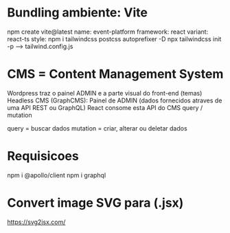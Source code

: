 # Bundling ambiente: Vite

npm create vite@latest
name: event-platform
framework: react
variant: react-ts
style:
npm i tailwindcss postcss autoprefixer -D
npx tailwindcss init -p --> tailwind.config.js

# CMS = Content Management System

Wordpress traz o painel ADMIN e a parte visual do front-end (temas)
Headless CMS (GraphCMS): Painel de ADMIN (dados fornecidos atraves de uma API REST ou GraphQL)
React consome esta API do CMS
query / mutation

query = buscar dados
mutation = criar, alterar ou deletar dados

# Requisicoes

npm i @apollo/client
npm i graphql

# Convert image SVG para (.jsx)

https://svg2jsx.com/
